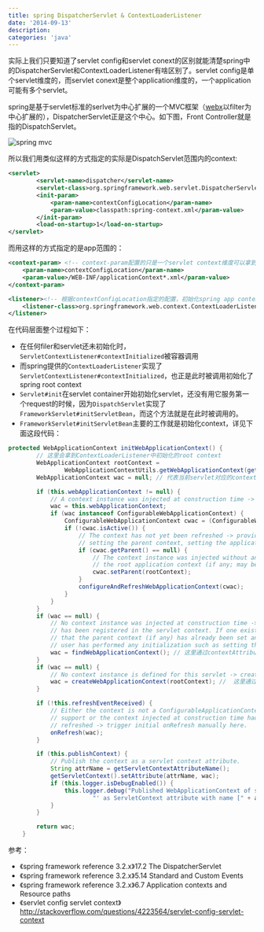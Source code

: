 ```yaml
---
title: spring DispatcherServlet & ContextLoaderListener
date: '2014-09-13'
description:
categories: 'java'
---
```


实际上我们只要知道了servlet config和servlet conext的区别就能清楚spring中的DispatcherServlet和ContextLoaderListener有啥区别了。servlet config是单个servlet维度的，而servlet conext是整个application维度的，一个application可能有多个servlet。  
  
spring是基于servlet标准的serlvet为中心扩展的一个MVC框架（[webx](http://webx.github.io/)以filter为中心扩展的），DispatcherServlet正是这个中心。如下图，Front Controller就是指的DispatchServlet。    

![spring mvc](https://farm4.staticflickr.com/3851/15218580671_18437fa8a9.jpg)  
  
所以我们用类似这样的方式指定的实际是DispatchServlet范围内的context:  

```xml
<servlet>
        <servlet-name>dispatcher</servlet-name>
        <servlet-class>org.springframework.web.servlet.DispatcherServlet</servlet-class>
        <init-param>
            <param-name>contextConfigLocation</param-name>
            <param-value>classpath:spring-context.xml</param-value>
        </init-param>
        <load-on-startup>1</load-on-startup>
</servlet>
```

而用这样的方式指定的是app范围的：  

```xml
<context-param> <!-- context-param配置的只是一个servlet context维度可以拿到的变量而已 -->
    <param-name>contextConfigLocation</param-name> 
    <param-value>/WEB-INF/applicationContext*.xml</param-value>
</context-param>

<listener><!-- 根据contextConfigLocation指定的配置，初始化spring app context -->
    <listener-class>org.springframework.web.context.ContextLoaderListener</listener-class>
</listener>
```

在代码层面整个过程如下：  

* 在任何filer和servlet还未初始化时，`ServletContextListener#contextInitialized`被容器调用
* 而spring提供的`ContextLoaderListener`实现了`ServletContextListener#contextInitialized`，也正是此时被调用初始化了spring root context
* `Servlet#init`在servlet container开始初始化servlet，还没有用它服务第一个request的时候，因为`DispatchServlet`实现了`FrameworkServlet#initServletBean`，而这个方法就是在此时被调用的。
* `FrameworkServlet#initServletBean`主要的工作就是初始化context，详见下面这段代码：  

```java
protected WebApplicationContext initWebApplicationContext() {
        // 这里会拿到ContextLoaderListener中初始化的root context
        WebApplicationContext rootContext =
                WebApplicationContextUtils.getWebApplicationContext(getServletContext());
        WebApplicationContext wac = null; // 代表当前servlet对应的context

        if (this.webApplicationContext != null) {
            // A context instance was injected at construction time -> use it
            wac = this.webApplicationContext;
            if (wac instanceof ConfigurableWebApplicationContext) {
                ConfigurableWebApplicationContext cwac = (ConfigurableWebApplicationContext) wac;
                if (!cwac.isActive()) {
                    // The context has not yet been refreshed -> provide services such as
                    // setting the parent context, setting the application context id, etc
                    if (cwac.getParent() == null) {
                        // The context instance was injected without an explicit parent -> set
                        // the root application context (if any; may be null) as the parent
                        cwac.setParent(rootContext);
                    }
                    configureAndRefreshWebApplicationContext(cwac);
                }
            }
        }
        if (wac == null) {
            // No context instance was injected at construction time -> see if one
            // has been registered in the servlet context. If one exists, it is assumed
            // that the parent context (if any) has already been set and that the
            // user has performed any initialization such as setting the context id
            wac = findWebApplicationContext(); // 这里通过contextAttribute参数指定某个特定的context作为当前servlet的context
        }
        if (wac == null) {
            // No context instance is defined for this servlet -> create a local one
            wac = createWebApplicationContext(rootContext); //  这里通过contextConfigLocation参数指定一个文件初始化当前servlet对应的context
        }

        if (!this.refreshEventReceived) {
            // Either the context is not a ConfigurableApplicationContext with refresh
            // support or the context injected at construction time had already been
            // refreshed -> trigger initial onRefresh manually here.
            onRefresh(wac);
        }

        if (this.publishContext) {
            // Publish the context as a servlet context attribute.
            String attrName = getServletContextAttributeName();
            getServletContext().setAttribute(attrName, wac);
            if (this.logger.isDebugEnabled()) {
                this.logger.debug("Published WebApplicationContext of servlet '" + getServletName() +
                        "' as ServletContext attribute with name [" + attrName + "]");
            }
        }

        return wac;
    }
```



参考：  

* 《spring framework reference 3.2.x》17.2 The DispatcherServlet
* 《spring framework reference 3.2.x》5.14 Standard and Custom Events
* 《spring framework reference 3.2.x》6.7 Application contexts and Resource paths
* 《servlet config servlet context》http://stackoverflow.com/questions/4223564/servlet-config-servlet-context
